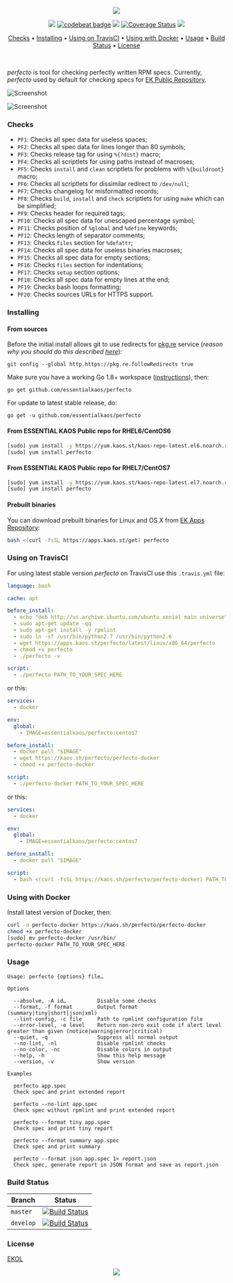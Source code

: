 <p align="center"><a href="#readme"><img src="https://gh.kaos.st/perfecto.svg"/></a></p>

<p align="center">
  <a href="https://goreportcard.com/report/github.com/essentialkaos/perfecto"><img src="https://goreportcard.com/badge/github.com/essentialkaos/perfecto"></a>
  <a href="https://codebeat.co/projects/github-com-essentialkaos-perfecto-master"><img alt="codebeat badge" src="https://codebeat.co/badges/74af2307-8aa2-48eb-afd5-2ae3620a1149" /></a>
  <a href="https://travis-ci.org/essentialkaos/perfecto"><img src="https://travis-ci.org/essentialkaos/perfecto.svg"></a>
  <a href='https://coveralls.io/github/essentialkaos/perfecto'><img src='https://coveralls.io/repos/github/essentialkaos/perfecto/badge.svg' alt='Coverage Status' /></a>
  <a href="#license"><img src="https://gh.kaos.st/ekol.svg"></a>
</p>

<p align="center"><a href="#checks">Checks</a> • <a href="#installing">Installing</a> • <a href="#using-on-travisci">Using on TravisCI</a> • <a href="#using-with-docker">Using with Docker</a> • <a href="#usage">Usage</a> • <a href="#build-status">Build Status</a> • <a href="#license">License</a></p>

<br/>

_perfecto_ is tool for checking perfectly written RPM specs. Currently, _perfecto_ used by default for checking specs for [EK Public Repository](https://yum.kaos.st).

![Screenshot](https://gh.kaos.st/perfecto.png)

![Screenshot](https://gh.kaos.st/perfecto2.png)

### Checks

* `PF1`: Checks all spec data for useless spaces;
* `PF2`: Checks all spec data for lines longer than 80 symbols;
* `PF3`: Checks release tag for using `%{?dist}` macro;
* `PF4`: Checks all scriptlets for using paths instead of macroses;
* `PF5`: Checks `install` and `clean` scriptlets for problems with `%{buildroot}` macro;
* `PF6`: Checks all scriptlets for dissimilar redirect to `/dev/null`;
* `PF7`: Checks changelog for misformatted records;
* `PF8`: Checks `build`, `install` and `check` scriptlets for using `make` which can be simplified;
* `PF9`: Checks header for required tags;
* `PF10`: Checks all spec data for unescaped percentage symbol;
* `PF11`: Checks position of `%global` and `%define` keywords;
* `PF12`: Checks length of separator comments;
* `PF13`: Checks `files` section for `%defattr`;
* `PF14`: Checks all spec data for useless binaries macroses;
* `PF15`: Checks all spec data for empty sections;
* `PF16`: Checks `files` section for indentations;
* `PF17`: Checks `setup` section options;
* `PF18`: Checks all spec data for empty lines at the end;
* `PF19`: Checks bash loops formatting;
* `PF20`: Checks sources URLs for HTTPS support.

### Installing

#### From sources

Before the initial install allows git to use redirects for [pkg.re](https://github.com/essentialkaos/pkgre) service (_reason why you should do this described [here](https://github.com/essentialkaos/pkgre#git-support)_):

```
git config --global http.https://pkg.re.followRedirects true
```

Make sure you have a working Go 1.8+ workspace ([instructions](https://golang.org/doc/install)), then:

```
go get github.com/essentialkaos/perfecto
```

For update to latest stable release, do:

```
go get -u github.com/essentialkaos/perfecto
```

#### From ESSENTIAL KAOS Public repo for RHEL6/CentOS6

```bash
[sudo] yum install -y https://yum.kaos.st/kaos-repo-latest.el6.noarch.rpm
[sudo] yum install perfecto
```

#### From ESSENTIAL KAOS Public repo for RHEL7/CentOS7

```bash
[sudo] yum install -y https://yum.kaos.st/kaos-repo-latest.el7.noarch.rpm
[sudo] yum install perfecto
```

#### Prebuilt binaries

You can download prebuilt binaries for Linux and OS X from [EK Apps Repository](https://apps.kaos.st/perfecto/latest):

```bash
bash <(curl -fsSL https://apps.kaos.st/get) perfecto
```

### Using on TravisCI

For using latest stable version _perfecto_ on TravisCI use this `.travis.yml` file:

```yaml
language: bash

cache: apt

before_install:
  - echo "deb http://us.archive.ubuntu.com/ubuntu xenial main universe" | sudo tee -a /etc/apt/sources.list
  - sudo apt-get update -qq
  - sudo apt-get install -y rpmlint
  - sudo ln -sf /usr/bin/python2.7 /usr/bin/python2.6
  - wget https://apps.kaos.st/perfecto/latest/linux/x86_64/perfecto
  - chmod +x perfecto
  - ./perfecto -v

script:
  - ./perfecto PATH_TO_YOUR_SPEC_HERE

```

or this:

```yaml
services:
  - docker

env:
  global:
    - IMAGE=essentialkaos/perfecto:centos7

before_install:
  - docker pull "$IMAGE"
  - wget https://kaos.sh/perfecto/perfecto-docker
  - chmod +x perfecto-docker

script:
  - ./perfecto-docker PATH_TO_YOUR_SPEC_HERE

```

or this:

```yaml
services:
  - docker

env:
  global:
    - IMAGE=essentialkaos/perfecto:centos7

before_install:
  - docker pull "$IMAGE"

script:
  - bash <(curl -fsSL https://kaos.sh/perfecto/perfecto-docker) PATH_TO_YOUR_SPEC_HERE

```

### Using with Docker

Install latest version of Docker, then:

```bash
curl -o perfecto-docker https://kaos.sh/perfecto/perfecto-docker
chmod +x perfecto-docker
[sudo] mv perfecto-docker /usr/bin/
perfecto-docker PATH_TO_YOUR_SPEC_HERE
```

### Usage

```
Usage: perfecto {options} file…

Options

  --absolve, -A id…          Disable some checks
  --format, -f format        Output format (summary|tiny|short|json|xml)
  --lint-config, -c file     Path to rpmlint configuration file
  --error-level, -e level    Return non-zero exit code if alert level greater than given (notice|warning|error|critical)
  --quiet, -q                Suppress all normal output
  --no-lint, -nl             Disable rpmlint checks
  --no-color, -nc            Disable colors in output
  --help, -h                 Show this help message
  --version, -v              Show version

Examples

  perfecto app.spec
  Check spec and print extended report

  perfecto --no-lint app.spec
  Check spec without rpmlint and print extended report

  perfecto --format tiny app.spec
  Check spec and print tiny report

  perfecto --format summary app.spec
  Check spec and print summary

  perfecto --format json app.spec 1> report.json
  Check spec, generate report in JSON format and save as report.json

```

### Build Status

| Branch | Status |
|--------|--------|
| `master` | [![Build Status](https://travis-ci.org/essentialkaos/perfecto.svg?branch=master)](https://travis-ci.org/essentialkaos/perfecto) |
| `develop` | [![Build Status](https://travis-ci.org/essentialkaos/perfecto.svg?branch=develop)](https://travis-ci.org/essentialkaos/perfecto) |

### License

[EKOL](https://essentialkaos.com/ekol)

<p align="center"><a href="https://essentialkaos.com"><img src="https://gh.kaos.st/ekgh.svg"/></a></p>
